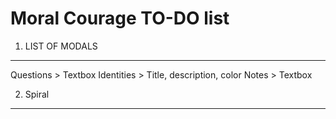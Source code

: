 Moral Courage TO-DO list
======================

1. LIST OF MODALS
------------------
Questions > Textbox
Identities > Title, description, color
Notes > Textbox

2. Spiral
---------

